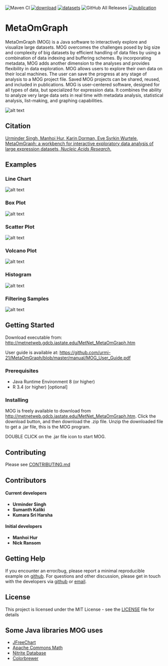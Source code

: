 ![Maven CI](https://github.com/urmi-21/MetaOmGraph/workflows/Maven%20CI/badge.svg?branch=master)
[![download](https://img.shields.io/badge/%E2%86%93-Download%20Latest%20Version-success)](http://metnetweb.gdcb.iastate.edu/downloadMOG.php)
[![datasets](https://img.shields.io/badge/%E2%86%93-MOG%20Projects-orange)](http://metnetweb.gdcb.iastate.edu/MetNet_MetaOmGraph_download.php)
![GitHub All Releases](https://img.shields.io/github/downloads/urmi-21/MetaOmGraph/total?label=GitHub%20downloads&style=flat-square)
[![publication](https://img.shields.io/badge/publication-NAR-blue)](https://academic.oup.com/nar/advance-article/doi/10.1093/nar/gkz1209/5709708?guestAccessKey=db072c1a-c4a2-4671-995b-ab99d9f348b5)


# MetaOmGraph

MetaOmGraph (MOG) is a Java software to interactively explore and visualize large datasets. MOG overcomes the challenges posed by big size and complexity of big datasets by efficient handling of data files by using a combination of data indexing and buffering schemes. By incorporating metadata, MOG adds another dimension to the analyses and provides flexibility in data exploration. MOG allows users to explore their own data on their local machines. The user can save the progress at any stage of analysis to a MOG project file. Saved MOG projects can be shared, reused, and included in publications. MOG is user-centered software, designed for all types of data, but specialized for expression data. It combines the ability to analyze very large data sets in real time with metadata analysis, statistical analysis, list-making, and graphing capabilities.


![alt text](https://raw.githubusercontent.com/urmi-21/MetaOmGraph/master/images/MOG_flowchart.png) 

## Citation

[Urminder Singh, Manhoi Hur, Karin Dorman, Eve Syrkin Wurtele, MetaOmGraph: a workbench for interactive exploratory data analysis of large expression datasets, *Nucleic Acids Research*.](https://academic.oup.com/nar/advance-article/doi/10.1093/nar/gkz1209/5709708?guestAccessKey=db072c1a-c4a2-4671-995b-ab99d9f348b5)

## Examples

### Line Chart

![alt text](https://raw.githubusercontent.com/urmi-21/MetaOmGraph/master/images/sorting.gif)

### Box Plot

![alt text](https://raw.githubusercontent.com/urmi-21/MetaOmGraph/master/images/BoxPlots.gif)

### Scatter Plot

![alt text](https://raw.githubusercontent.com/urmi-21/MetaOmGraph/master/images/ScatterPlots.gif)

### Volcano Plot

![alt text](https://raw.githubusercontent.com/urmi-21/MetaOmGraph/master/images/VolcanoPlots.gif)

### Histogram

![alt text](https://raw.githubusercontent.com/urmi-21/MetaOmGraph/master/images/Histogram.gif)

### Filtering Samples

![alt text](https://raw.githubusercontent.com/urmi-21/MetaOmGraph/master/images/metadatafilter.gif)



## Getting Started

Download executable from: http://metnetweb.gdcb.iastate.edu/MetNet_MetaOmGraph.htm

User guide is available at: https://github.com/urmi-21/MetaOmGraph/blob/master/manual/MOG_User_Guide.pdf

### Prerequisites

* Java Runtime Environment 8 (or higher)
* R 3.4 (or higher) [optional]



### Installing

MOG is freely available to download from http://metnetweb.gdcb.iastate.edu/MetNet_MetaOmGraph.htm. Click the download button, and then download the .zip file. Unzip the downloaded file to get a .jar file, this is the MOG program.

DOUBLE CLICK on the .jar file icon to start MOG.




## Contributing

Please see [CONTRIBUTING.md](https://github.com/urmi-21/MetaOmGraph/blob/master/CONTRIBUTING.md)

## Contributors

#### Current developers
* **Urminder Singh**
* **Sumanth Kaliki**
* **Kumara Sri Harsha**

#### Initial developers
* **Manhoi Hur** 
* **Nick Ransom** 

## Getting Help
If you encounter an error/bug, please report a minimal reproducible example on [github](https://github.com/urmi-21/MetaOmGraph/issues). For questions and other discussion, please get in touch with the developers via [github](https://github.com/urmi-21/MetaOmGraph/issues) or [email](http://metnetweb.gdcb.iastate.edu/MetNet_MetaOmGraph_download.php).

## License

This project is licensed under the MIT License - see the [LICENSE](LICENSE) file for details

## Some Java libraries MOG uses

* [JFreeChart](https://github.com/jfree/jfreechart)
* [Apache Commons Math](https://github.com/apache/commons-math)
* [Nitrite Database](https://github.com/dizitart/nitrite-database)
* [Colorbrewer](https://github.com/rcsb/colorbrewer)




